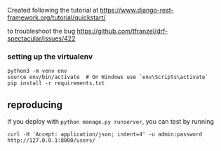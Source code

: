 Created following the tutorial at
https://www.django-rest-framework.org/tutorial/quickstart/

to troubleshoot the bug
https://github.com/tfranzel/drf-spectacular/issues/422


### setting up the virtualenv
```shell
python3 -m venv env
source env/bin/activate  # On Windows use `env\Scripts\activate`
pip install -r requirements.txt
```

## reproducing
If you deploy with `python manage.py runserver`, you can test by running
```
curl -H 'Accept: application/json; indent=4' -u admin:password http://127.0.0.1:8000/users/
```
